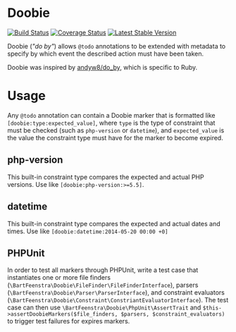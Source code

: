# Doobie

[![Build Status](https://travis-ci.org/bartfeenstra/Doobie.png?branch=master)](https://travis-ci.org/bartfeenstra/Dobie)
[![Coverage Status](https://coveralls.io/repos/bartfeenstra/Doobie/badge.png?branch=master)](https://coveralls.io/r/bartfeenstra/Doobie?branch=master)
[![Latest Stable Version](https://poser.pugx.org/bartfeenstra/Doobie/v/stable.png)](https://packagist.org/packages/bartfeenstra/Doobie)

Doobie (*"do by"*) allows `@todo` annotations to be extended with metadata to specify
by which event the described action must have been taken.

Doobie was inspired by [andyw8/do_by](https://github.com/andyw8/do_by), which is
specific to Ruby.

# Usage

Any `@todo` annotation can contain a Doobie marker that is formatted like
`[doobie:type:expected_value]`, where `type` is the type of constraint
that must be checked (such as `php-version` or `datetime`), and
`expected_value` is the value the constraint type must have for the marker to
become expired.

## php-version

This built-in constraint type compares the expected and actual PHP versions. Use
like `[doobie:php-version:>=5.5]`.

## datetime

This built-in constraint type compares the expected and actual dates and times.
Use like `[doobie:datetime:2014-05-20 00:00 +0]`

## PHPUnit

In order to test all markers through PHPUnit, write a test case that
instantiates one or more file finders
(`\BartFeenstra\Doobie\FileFinder\FileFinderInterface`), parsers
(`\BartFeenstra\Doobie\Parser\ParserInterface`), and constraint evaluators
(`\BartFeenstra\Doobie\Constraint\ConstriantEvaluatorInterface`). The test case
can then use
`\BartFeenstra\Doobie\PhpUnit\AssertTrait` and `$this->assertDoobieMarkers($file_finders, $parsers, $constraint_evaluators)`
to trigger test failures for expires markers.